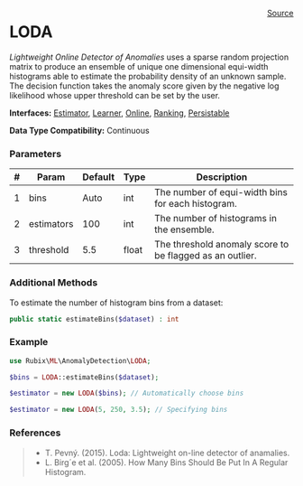 <span style="float:right;"><a href="https://github.com/RubixML/RubixML/blob/master/src/AnomalyDetectors/LODA.php">Source</a></span>

# LODA
*Lightweight Online Detector of Anomalies* uses a sparse random projection matrix to produce an ensemble of unique one dimensional equi-width histograms able to estimate the probability density of an unknown sample. The decision function takes the anomaly score given by the negative log likelihood whose upper threshold can be set by the user.

**Interfaces:** [Estimator](../estimator.md), [Learner](../learner.md), [Online](../online.md), [Ranking](api.md#ranking), [Persistable](../persistable.md)

**Data Type Compatibility:** Continuous

### Parameters
| # | Param | Default | Type | Description |
|---|---|---|---|---|
| 1 | bins | Auto | int | The number of equi-width bins for each histogram. |
| 2 | estimators | 100 | int | The number of histograms in the ensemble. |
| 3 | threshold | 5.5 | float | The threshold anomaly score to be flagged as an outlier. |

### Additional Methods
To estimate the number of histogram bins from a dataset:
```php
public static estimateBins($dataset) : int
```

### Example
```php
use Rubix\ML\AnomalyDetection\LODA;

$bins = LODA::estimateBins($dataset);

$estimator = new LODA($bins); // Automatically choose bins

$estimator = new LODA(5, 250, 3.5); // Specifying bins
```

### References
>- T. Pevný. (2015). Loda: Lightweight on-line detector of anamalies.
>- L. Birg´e et al. (2005). How Many Bins Should Be Put In A Regular Histogram.